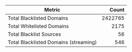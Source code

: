 | Metric | Count |
|--------|------:|
| Total Blacklisted Domains | 2422765 |
| Total Whitelisted Domains | 2175 |
| Total Blacklist Sources | 56 |
| Total Blacklisted Domains (streaming) | 546 |
